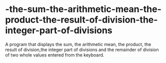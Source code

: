 # -the-sum-the-arithmetic-mean-the-product-the-result-of-division-the-integer-part-of-divisions
A program that displays the sum, the arithmetic mean, the product, the result of division,the integer part of divisions and the remainder of division of two whole values entered from the keyboard.
